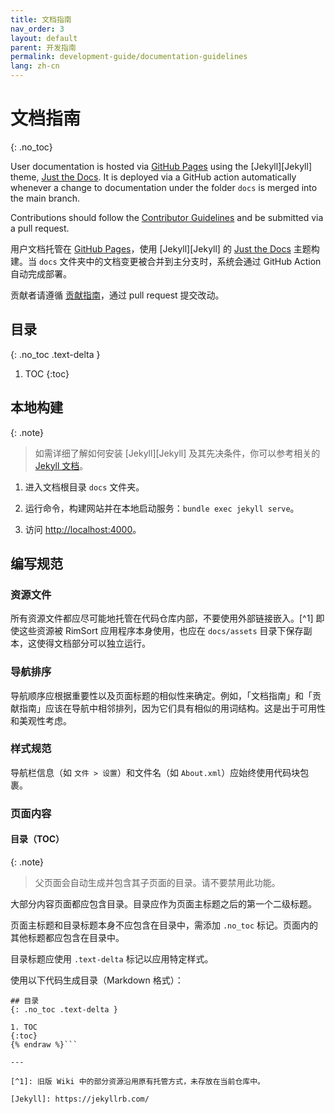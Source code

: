 ```yaml
---
title: 文档指南
nav_order: 3
layout: default
parent: 开发指南
permalink: development-guide/documentation-guidelines
lang: zh-cn
---
```


# 文档指南
{: .no_toc}

User documentation is hosted via [GitHub Pages](https://pages.github.com/) using the [Jekyll][Jekyll] theme, [Just the Docs](https://github.com/just-the-docs/just-the-docs). It is deployed via a GitHub action automatically whenever a change to documentation under the folder `docs` is merged into the main branch.

Contributions should follow the [Contributor Guidelines](/development-guide/contributor-guidelines) and be submitted via a pull request.

用户文档托管在 [GitHub Pages](https://pages.github.com/)，使用 [Jekyll][Jekyll] 的 [Just the Docs](https://github.com/just-the-docs/just-the-docs) 主题构建。当 `docs` 文件夹中的文档变更被合并到主分支时，系统会通过 GitHub Action 自动完成部署。

贡献者请遵循 [贡献指南](/development-guide/contributor-guidelines)，通过 pull request 提交改动。

## 目录
{: .no_toc .text-delta }

1. TOC
{:toc}

## 本地构建

{: .note}

> 如需详细了解如何安装 [Jekyll][Jekyll] 及其先决条件，你可以参考相关的 [Jekyll 文档](https://jekyllrb.com/docs/)。

1. 进入文档根目录 `docs` 文件夹。

2. 运行命令，构建网站并在本地启动服务：`bundle exec jekyll serve`。

3. 访问 [http://localhost:4000](http://localhost:4000)。

## 编写规范

### 资源文件

所有资源文件都应尽可能地托管在代码仓库内部，不要使用外部链接嵌入。[^1] 即使这些资源被 RimSort 应用程序本身使用，也应在 `docs/assets` 目录下保存副本，这使得文档部分可以独立运行。

### 导航排序

导航顺序应根据重要性以及页面标题的相似性来确定。例如，「文档指南」和「贡献指南」应该在导航中相邻排列，因为它们具有相似的用词结构。这是出于可用性和美观性考虑。

### 样式规范

导航栏信息（如 `文件 > 设置`）和文件名（如 `About.xml`）应始终使用代码块包裹。

### 页面内容

#### 目录（TOC）

{: .note}
> 父页面会自动生成并包含其子页面的目录。请不要禁用此功能。

大部分内容页面都应包含目录。目录应作为页面主标题之后的第一个二级标题。

页面主标题和目录标题本身不应包含在目录中，需添加 `.no_toc` 标记。页面内的其他标题都应包含在目录中。

目录标题应使用 `.text-delta` 标记以应用特定样式。

使用以下代码生成目录（Markdown 格式）：
```markdown{% raw %}
## 目录
{: .no_toc .text-delta }

1. TOC
{:toc}
{% endraw %}```

---

[^1]: 旧版 Wiki 中的部分资源沿用原有托管方式，未存放在当前仓库中。

[Jekyll]: https://jekyllrb.com/

